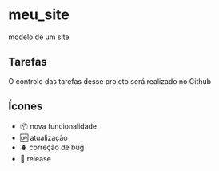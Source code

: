 # meu_site

modelo de um site


## Tarefas

O controle das tarefas desse projeto será realizado no Github

## Ícones

- :package: nova funcionalidade
- :up: atualização
- :beetle: correção de bug
- :checkered_flag: release